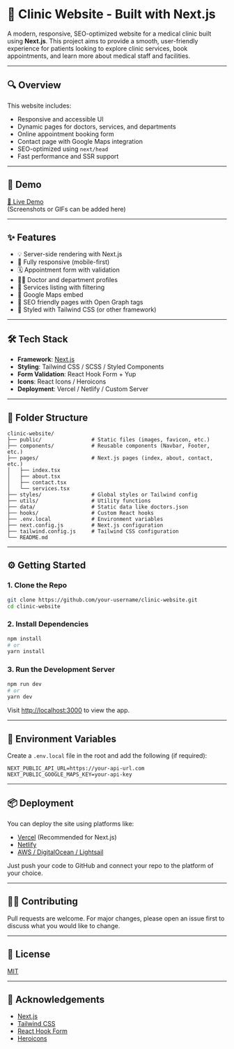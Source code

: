 # 🏥 Clinic Website - Built with Next.js

A modern, responsive, SEO-optimized website for a medical clinic built using **Next.js**. This project aims to provide a smooth, user-friendly experience for patients looking to explore clinic services, book appointments, and learn more about medical staff and facilities.

---

## 🔍 Overview

This website includes:

- Responsive and accessible UI
- Dynamic pages for doctors, services, and departments
- Online appointment booking form
- Contact page with Google Maps integration
- SEO-optimized using `next/head`
- Fast performance and SSR support

---

## 🚀 Demo

[🔗 Live Demo](https://your-deployed-url.com)  
(Screenshots or GIFs can be added here)

---

## ✨ Features

- 💡 Server-side rendering with Next.js
- 📱 Fully responsive (mobile-first)
- 🗓️ Appointment form with validation
- 👨‍⚕️ Doctor and department profiles
- 🧾 Services listing with filtering
- 📍 Google Maps embed
- 🧠 SEO friendly pages with Open Graph tags
- 🎨 Styled with Tailwind CSS (or other framework)

---

## 🛠️ Tech Stack

- **Framework**: [Next.js](https://nextjs.org/)
- **Styling**: Tailwind CSS / SCSS / Styled Components
- **Form Validation**: React Hook Form + Yup
- **Icons**: React Icons / Heroicons
- **Deployment**: Vercel / Netlify / Custom Server

---

## 🧾 Folder Structure

```
clinic-website/
├── public/                # Static files (images, favicon, etc.)
├── components/            # Reusable components (Navbar, Footer, etc.)
├── pages/                 # Next.js pages (index, about, contact, etc.)
│   ├── index.tsx
│   ├── about.tsx
│   ├── contact.tsx
│   └── services.tsx
├── styles/                # Global styles or Tailwind config
├── utils/                 # Utility functions
├── data/                  # Static data like doctors.json
├── hooks/                 # Custom React hooks
├── .env.local             # Environment variables
├── next.config.js         # Next.js configuration
├── tailwind.config.js     # Tailwind CSS configuration
└── README.md
```

---

## ⚙️ Getting Started

### 1. Clone the Repo

```bash
git clone https://github.com/your-username/clinic-website.git
cd clinic-website
```

### 2. Install Dependencies

```bash
npm install
# or
yarn install
```

### 3. Run the Development Server

```bash
npm run dev
# or
yarn dev
```

Visit [http://localhost:3000](http://localhost:3000) to view the app.

---

## 🔐 Environment Variables

Create a `.env.local` file in the root and add the following (if required):

```env
NEXT_PUBLIC_API_URL=https://your-api-url.com
NEXT_PUBLIC_GOOGLE_MAPS_KEY=your-api-key
```

---

## 📦 Deployment

You can deploy the site using platforms like:

- [Vercel](https://vercel.com/) (Recommended for Next.js)
- [Netlify](https://www.netlify.com/)
- [AWS / DigitalOcean / Lightsail](https://aws.amazon.com/lightsail/)

Just push your code to GitHub and connect your repo to the platform of your choice.

---

## 🧑‍💻 Contributing

Pull requests are welcome. For major changes, please open an issue first to discuss what you would like to change.

---

## 📄 License

[MIT](LICENSE)

---

## 🙌 Acknowledgements

- [Next.js](https://nextjs.org/)
- [Tailwind CSS](https://tailwindcss.com/)
- [React Hook Form](https://react-hook-form.com/)
- [Heroicons](https://heroicons.com/)
